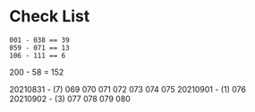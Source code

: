# Check List
```
001 - 038 == 39
059 - 071 == 13
106 - 111 == 6
```
200 - 58 = 152


20210831 - (7)  069 070 071 072 073 074 075
20210901 - (1)  076       
20210902 - (3)  077 078 079 080
